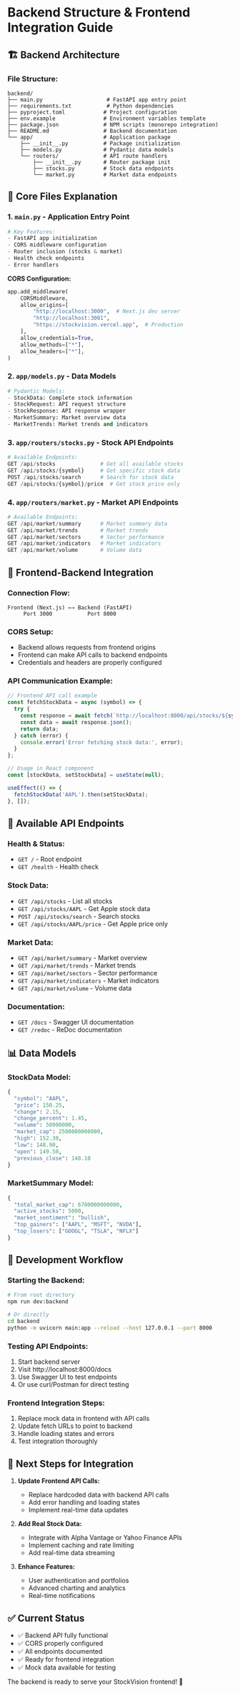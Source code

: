 # Backend Structure & Frontend Integration Guide

## 🏗️ Backend Architecture

### **File Structure:**
```
backend/
├── main.py                    # FastAPI app entry point
├── requirements.txt           # Python dependencies
├── pyproject.toml            # Project configuration
├── env.example               # Environment variables template
├── package.json              # NPM scripts (monorepo integration)
├── README.md                 # Backend documentation
└── app/                      # Application package
    ├── __init__.py           # Package initialization
    ├── models.py             # Pydantic data models
    └── routers/              # API route handlers
        ├── __init__.py       # Router package init
        ├── stocks.py         # Stock data endpoints
        └── market.py         # Market data endpoints
```

## 📁 **Core Files Explanation**

### 1. **`main.py`** - Application Entry Point
```python
# Key Features:
- FastAPI app initialization
- CORS middleware configuration
- Router inclusion (stocks & market)
- Health check endpoints
- Error handlers
```

**CORS Configuration:**
```python
app.add_middleware(
    CORSMiddleware,
    allow_origins=[
        "http://localhost:3000",  # Next.js dev server
        "http://localhost:3001",
        "https://stockvision.vercel.app",  # Production
    ],
    allow_credentials=True,
    allow_methods=["*"],
    allow_headers=["*"],
)
```

### 2. **`app/models.py`** - Data Models
```python
# Pydantic Models:
- StockData: Complete stock information
- StockRequest: API request structure
- StockResponse: API response wrapper
- MarketSummary: Market overview data
- MarketTrends: Market trends and indicators
```

### 3. **`app/routers/stocks.py`** - Stock API Endpoints
```python
# Available Endpoints:
GET /api/stocks              # Get all available stocks
GET /api/stocks/{symbol}     # Get specific stock data
POST /api/stocks/search      # Search for stock data
GET /api/stocks/{symbol}/price  # Get stock price only
```

### 4. **`app/routers/market.py`** - Market API Endpoints
```python
# Available Endpoints:
GET /api/market/summary      # Market summary data
GET /api/market/trends       # Market trends
GET /api/market/sectors      # Sector performance
GET /api/market/indicators   # Market indicators
GET /api/market/volume       # Volume data
```

## 🔗 **Frontend-Backend Integration**

### **Connection Flow:**
```
Frontend (Next.js) ←→ Backend (FastAPI)
     Port 3000           Port 8000
```

### **CORS Setup:**
- Backend allows requests from frontend origins
- Frontend can make API calls to backend endpoints
- Credentials and headers are properly configured

### **API Communication Example:**
```javascript
// Frontend API call example
const fetchStockData = async (symbol) => {
  try {
    const response = await fetch(`http://localhost:8000/api/stocks/${symbol}`);
    const data = await response.json();
    return data;
  } catch (error) {
    console.error('Error fetching stock data:', error);
  }
};

// Usage in React component
const [stockData, setStockData] = useState(null);

useEffect(() => {
  fetchStockData('AAPL').then(setStockData);
}, []);
```

## 🚀 **Available API Endpoints**

### **Health & Status:**
- `GET /` - Root endpoint
- `GET /health` - Health check

### **Stock Data:**
- `GET /api/stocks` - List all stocks
- `GET /api/stocks/AAPL` - Get Apple stock data
- `POST /api/stocks/search` - Search stocks
- `GET /api/stocks/AAPL/price` - Get Apple price only

### **Market Data:**
- `GET /api/market/summary` - Market overview
- `GET /api/market/trends` - Market trends
- `GET /api/market/sectors` - Sector performance
- `GET /api/market/indicators` - Market indicators
- `GET /api/market/volume` - Volume data

### **Documentation:**
- `GET /docs` - Swagger UI documentation
- `GET /redoc` - ReDoc documentation

## 📊 **Data Models**

### **StockData Model:**
```python
{
  "symbol": "AAPL",
  "price": 150.25,
  "change": 2.15,
  "change_percent": 1.45,
  "volume": 50000000,
  "market_cap": 2500000000000,
  "high": 152.30,
  "low": 148.90,
  "open": 149.50,
  "previous_close": 148.10
}
```

### **MarketSummary Model:**
```python
{
  "total_market_cap": 6700000000000,
  "active_stocks": 5000,
  "market_sentiment": "bullish",
  "top_gainers": ["AAPL", "MSFT", "NVDA"],
  "top_losers": ["GOOGL", "TSLA", "NFLX"]
}
```

## 🔧 **Development Workflow**

### **Starting the Backend:**
```bash
# From root directory
npm run dev:backend

# Or directly
cd backend
python -m uvicorn main:app --reload --host 127.0.0.1 --port 8000
```

### **Testing API Endpoints:**
1. Start backend server
2. Visit http://localhost:8000/docs
3. Use Swagger UI to test endpoints
4. Or use curl/Postman for direct testing

### **Frontend Integration Steps:**
1. Replace mock data in frontend with API calls
2. Update fetch URLs to point to backend
3. Handle loading states and errors
4. Test integration thoroughly

## 🎯 **Next Steps for Integration**

1. **Update Frontend API Calls:**
   - Replace hardcoded data with backend API calls
   - Add error handling and loading states
   - Implement real-time data updates

2. **Add Real Stock Data:**
   - Integrate with Alpha Vantage or Yahoo Finance APIs
   - Implement caching and rate limiting
   - Add real-time data streaming

3. **Enhance Features:**
   - User authentication and portfolios
   - Advanced charting and analytics
   - Real-time notifications

## ✅ **Current Status**

- ✅ Backend API fully functional
- ✅ CORS properly configured
- ✅ All endpoints documented
- ✅ Ready for frontend integration
- ✅ Mock data available for testing

The backend is ready to serve your StockVision frontend! 🚀 